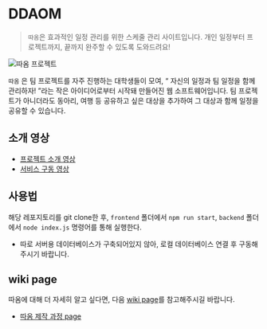 # DDAOM

> `따옴`은 효과적인 일정 관리를 위한 스케줄 관리 사이트입니다. 개인 일정부터 프로젝트까지, 끝까지 완주할 수 있도록 도와드려요!

![따옴 프로젝트](https://db3pap003files.storage.live.com/y4m2PEjl3rI3z6tLqVWi3y9jICnKDcyyRIyIK8ae9HkHPAHKtf1pgZIt7Hlel8HX1Q0b0n-jdNxGJAFlUhzcyZEg1pUKBUQ_9_TA86wMmlhGy2g8S-45BQMyAeAkvz_LE8auPboHm1ySRGTK_7WVdpgy0-CQYbfQBTBJ3sqP1dHauIJKOmw1FaPmPnc4ce3PWnlw9hGthKcNxdYXORyTQWcrqgRiSVIKmqEQAUu8yQroKw?encodeFailures=1&width=2416&height=1281)

`따옴` 은 팀 프로젝트를 자주 진행하는 대학생들이 모여, “ 자신의 일정과 팀 일정을 함께 관리하자! ”라는 작은 아이디어로부터 시작돼 만들어진 웹 소프트웨어입니다. 팀 프로젝트가 아니더라도 동아리, 여행 등 공유하고 싶은 대상을 추가하여 그 대상과 함께 일정을 공유할 수 있습니다.

## 소개 영상

- [프로젝트 소개 영상](https://youtu.be/gWHTH-L3urU)
- [서비스 구동 영상](https://youtu.be/UKXYObs00Q4)

## 사용법

해당 레포지토리를 git clone한 후, ```frontend``` 폴더에서 ```npm run start```, ```backend``` 폴더에서 ```node index.js``` 명령어를 통해 실행한다.
- 따로 서버용 데이터베이스가 구축되어있지 않아, 로컬 데이터베이스 연결 후 구동해주시기 바랍니다.

## wiki page

따옴에 대해 더 자세히 알고 싶다면, 다음 [wiki page](https://royal-tiger-88d.notion.site/DDAOM-5841b3ff9a9b48fa8ee038357f722abf)를 참고해주시길 바랍니다.
- [따옴 제작 과정 page](https://royal-tiger-88d.notion.site/DDAOM-ffbbdf130e1f41beb42c1674cb91fc25)
